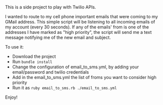 This is a side project to play with Twilio APIs.

I wanted to route to my cell phone important emails that were coming to my GMail address.
This simple script will be listening to all incoming emails of my account (every 30 seconds). If any of the emails' from is one of the addresses I have marked as "high priority", the script will send me a text message notifying me of the new email and subject.

To use it:

* Download the project
* Run `bundle install`
* Change the configuration of email_to_sms.yml, by adding your email/password and twilio credentials
* Add in the email_to_sms.yml the list of froms you want to consider high priority
* Run it as `ruby email_to_sms.rb ./email_to_sms.yml`

Enjoy!